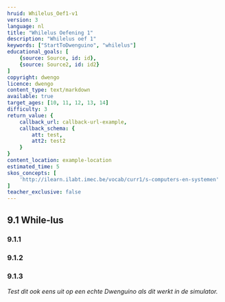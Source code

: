 ```yaml
---
hruid: Whilelus_Oef1-v1
version: 3
language: nl
title: "Whilelus Oefening 1"
description: "Whilelus oef 1"
keywords: ["StartToDwenguino", "whilelus"]
educational_goals: [
    {source: Source, id: id}, 
    {source: Source2, id: id2}
]
copyright: dwengo
licence: dwengo
content_type: text/markdown
available: true
target_ages: [10, 11, 12, 13, 14]
difficulty: 3
return_value: {
    callback_url: callback-url-example,
    callback_schema: {
        att: test,
        att2: test2
    }
}
content_location: example-location
estimated_time: 5
skos_concepts: [
    'http://ilearn.ilabt.imec.be/vocab/curr1/s-computers-en-systemen'
]
teacher_exclusive: false
---
```

## 9.1 While-lus

### 9.1.1




### 9.1.2




### 9.1.3



*Test dit ook eens uit op een echte Dwenguino als dit werkt in de simulator.*